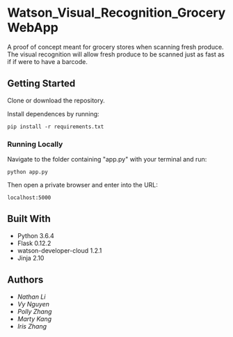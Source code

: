 # Watson_Visual_Recognition_GroceryWebApp

A proof of concept meant for grocery stores when scanning fresh produce. The
visual recognition will allow fresh produce to be scanned just as fast as if
if were to have a barcode.

## Getting Started
Clone or download the repository. 

Install dependences by running:
```
pip install -r requirements.txt
```

### Running Locally
Navigate to the folder containing "app.py" with your terminal and run:
```
python app.py
```
Then open a private browser and enter into the URL:
```
localhost:5000
```
## Built With

* Python 3.6.4
* Flask 0.12.2
* watson-developer-cloud 1.2.1
* Jinja 2.10


## Authors

* *Nathan Li*
* *Vy Nguyen*
* *Polly Zhang*
* *Marty Kang*
* *Iris Zhang*
